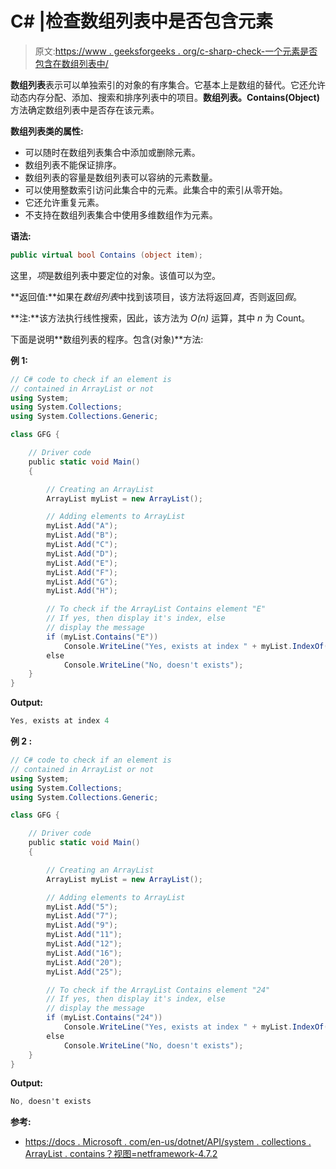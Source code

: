 # C# |检查数组列表中是否包含元素

> 原文:[https://www . geeksforgeeks . org/c-sharp-check-一个元素是否包含在数组列表中/](https://www.geeksforgeeks.org/c-sharp-check-whether-an-element-is-contained-in-the-arraylist/)

**数组列表**表示可以单独索引的对象的有序集合。它基本上是数组的替代。它还允许动态内存分配、添加、搜索和排序列表中的项目。**数组列表。Contains(Object)** 方法确定数组列表中是否存在该元素。

**数组列表类的属性:**

*   可以随时在数组列表集合中添加或删除元素。
*   数组列表不能保证排序。
*   数组列表的容量是数组列表可以容纳的元素数量。
*   可以使用整数索引访问此集合中的元素。此集合中的索引从零开始。
*   它还允许重复元素。
*   不支持在数组列表集合中使用多维数组作为元素。

**语法:**

```cs
public virtual bool Contains (object item);

```

这里，*项*是数组列表中要定位的对象。该值可以为空。

**返回值:**如果在*数组列表*中找到该项目，该方法将返回*真*，否则返回*假*。

**注:**该方法执行线性搜索，因此，该方法为 *O(n)* 运算，其中 *n* 为 Count。

下面是说明**数组列表的程序。包含(对象)**方法:

**例 1:**

```cs
// C# code to check if an element is
// contained in ArrayList or not
using System;
using System.Collections;
using System.Collections.Generic;

class GFG {

    // Driver code
    public static void Main()
    {

        // Creating an ArrayList
        ArrayList myList = new ArrayList();

        // Adding elements to ArrayList
        myList.Add("A");
        myList.Add("B");
        myList.Add("C");
        myList.Add("D");
        myList.Add("E");
        myList.Add("F");
        myList.Add("G");
        myList.Add("H");

        // To check if the ArrayList Contains element "E"
        // If yes, then display it's index, else
        // display the message
        if (myList.Contains("E"))
            Console.WriteLine("Yes, exists at index " + myList.IndexOf("E"));
        else
            Console.WriteLine("No, doesn't exists");
    }
}
```

**Output:**

```cs
Yes, exists at index 4

```

**例 2 :**

```cs
// C# code to check if an element is
// contained in ArrayList or not
using System;
using System.Collections;
using System.Collections.Generic;

class GFG {

    // Driver code
    public static void Main()
    {

        // Creating an ArrayList
        ArrayList myList = new ArrayList();

        // Adding elements to ArrayList
        myList.Add("5");
        myList.Add("7");
        myList.Add("9");
        myList.Add("11");
        myList.Add("12");
        myList.Add("16");
        myList.Add("20");
        myList.Add("25");

        // To check if the ArrayList Contains element "24"
        // If yes, then display it's index, else
        // display the message
        if (myList.Contains("24"))
            Console.WriteLine("Yes, exists at index " + myList.IndexOf("24"));
        else
            Console.WriteLine("No, doesn't exists");
    }
}
```

**Output:**

```cs
No, doesn't exists

```

**参考:**

*   [https://docs . Microsoft . com/en-us/dotnet/API/system . collections . ArrayList . contains？视图=netframework-4.7.2](https://docs.microsoft.com/en-us/dotnet/api/system.collections.arraylist.contains?view=netframework-4.7.2)